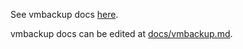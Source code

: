 See vmbackup docs [here](https://docs.victoriametrics.com/vmbackup/).

vmbackup docs can be edited at [docs/vmbackup.md](https://github.com/VictoriaMetrics/VictoriaMetrics/blob/master/docs/vmbackup.md).
